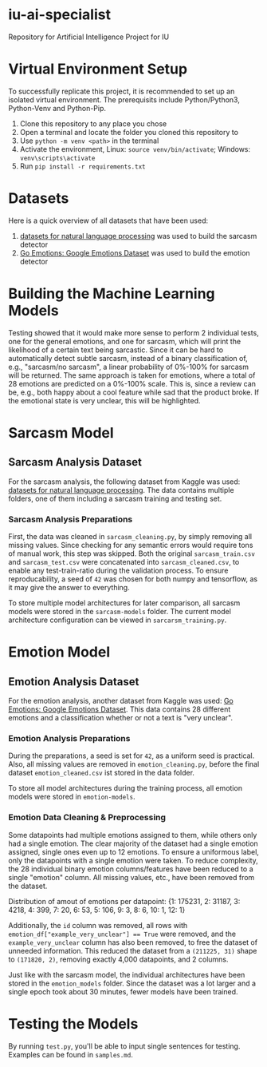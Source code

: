 # iu-ai-specialist
Repository for Artificial Intelligence Project for IU

# Virtual Environment Setup
To successfully replicate this project, it is recommended to set up an isolated virtual environment. The prerequisits include Python/Python3, Python-Venv and Python-Pip.

1. Clone this repository to any place you chose
2. Open a terminal and locate the folder you cloned this repository to
3. Use `python -m venv <path>` in the terminal
4. Activate the environment, Linux: `source venv/bin/activate`; Windows: `venv\scripts\activate` 
5. Run `pip install -r requirements.txt`

# Datasets
Here is a quick overview of all datasets that have been used:

1. [datasets for natural language processing](https://www.kaggle.com/datasets/toygarr/datasets-for-natural-language-processing) was used to build the sarcasm detector
2. [Go Emotions: Google Emotions Dataset](https://www.kaggle.com/datasets/shivamb/go-emotions-google-emotions-dataset) was used to build the emotion detector

# Building the Machine Learning Models
Testing showed that it would make more sense to perform 2 individual tests, one for the general emotions, and one for sarcasm, which will print the likelihood of a certain text being sarcastic. Since it can be hard to automatically detect subtle sarcasm, instead of a binary classification of, e.g., "sarcasm/no sarcasm", a linear probability of 0%-100% for sarcasm will be returned. The same approach is taken for emotions, where a total of 28 emotions are predicted on a 0%-100% scale. This is, since a review can be, e.g., both happy about a cool feature while sad that the product broke. If the emotional state is very unclear, this will be highlighted.


# Sarcasm Model

## Sarcasm Analysis Dataset
For the sarcasm analysis, the following dataset from Kaggle was used: [datasets for natural language processing](https://www.kaggle.com/datasets/toygarr/datasets-for-natural-language-processing). The data contains multiple folders, one of them including a sarcasm training and testing set.

### Sarcasm Analysis Preparations
First, the data was cleaned in `sarcasm_cleaning.py`, by simply removing all missing values. Since checking for any semantic errors would require tons of manual work, this step was skipped. Both the original `sarcasm_train.csv` and `sarcasm_test.csv` were concatenated into `sarcasm_cleaned.csv`, to enable any test-train-ratio during the validation process. To ensure reproducability, a seed of `42` was chosen for both numpy and tensorflow, as it may give the answer to everything.

To store multiple model architectures for later comparison, all sarcasm models were stored in the `sarcasm-models` folder. The current model architecture configuration can be viewed in `sarcarsm_training.py`.


# Emotion Model

## Emotion Analysis Dataset
For the emotion analysis, another dataset from Kaggle was used: [Go Emotions: Google Emotions Dataset](https://www.kaggle.com/datasets/shivamb/go-emotions-google-emotions-dataset). This data contains 28 different emotions and a classification whether or not a text is "very unclear".

### Emotion Analysis Preparations

During the preparations, a seed is set for `42`, as a uniform seed is practical. Also, all missing values are removed in `emotion_cleaning.py`, before the final dataset `emotion_cleaned.csv` ist stored in the data folder.

To store all model architectures during the training process, all emotion models were stored in `emotion-models`.

### Emotion Data Cleaning & Preprocessing

Some datapoints had multiple emotions assigned to them, while others only had a single emotion. The clear majority of the dataset had a single emotion assigned, single ones even up to 12 emotions. To ensure a uniformous label, only the datapoints with a single emotion were taken. To reduce complexity, the 28 individual binary emotion columns/features have been reduced to a single "emotion" column. All missing values, etc., have been removed from the dataset.

Distribution of amout of emotions per datapoint:
{1: 175231, 2: 31187, 3: 4218, 4: 399, 7: 20, 6: 53, 5: 106, 9: 3, 8: 6, 10: 1, 12: 1}

Additionally, the `id` column was removed, all rows with `emotion_df["example_very_unclear"] == True` were removed, and the `example_very_unclear` column has also been removed, to free the dataset of unneeded information. This reduced the dataset from a `(211225, 31)` shape to `(171820, 2)`, removing exactly 4,000 datapoints, and 2 columns.

Just like with the sarcasm model, the individual architectures have been stored in the `emotion_models` folder. Since the dataset was a lot larger and a single epoch took about 30 minutes, fewer models have been trained. 


# Testing the Models

By running `test.py`, you'll be able to input single sentences for testing. Examples can be found in `samples.md`.
